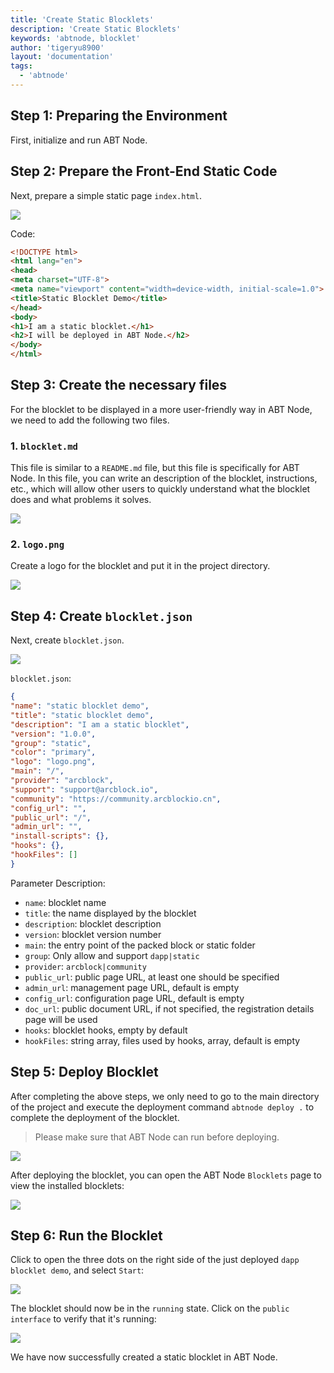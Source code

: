 ```yaml
---
title: 'Create Static Blocklets'
description: 'Create Static Blocklets'
keywords: 'abtnode, blocklet'
author: 'tigeryu8900'
layout: 'documentation'
tags:
  - 'abtnode'
---
```


## Step 1: Preparing the Environment

First, initialize and run ABT Node.

## Step 2: Prepare the Front-End Static Code

Next, prepare a simple static page `index.html`.

![](./images/create-static-blocklet-1.png)

Code:

```html
<!DOCTYPE html>
<html lang="en">
<head>
<meta charset="UTF-8">
<meta name="viewport" content="width=device-width, initial-scale=1.0">
<title>Static Blocklet Demo</title>
</head>
<body>
<h1>I am a static blocklet.</h1>
<h2>I will be deployed in ABT Node.</h2>
</body>
</html>
```

## Step 3: Create the necessary files

For the blocklet to be displayed in a more user-friendly way in ABT Node, we need to add the following two files.

### 1. `blocklet.md`

This file is similar to a `README.md` file, but this file is specifically for ABT Node. In this file, you can write an description of the blocklet, instructions, etc., which will allow other users to quickly understand what the blocklet does and what problems it solves.

![](./images/create-static-blocklet-2.png)

### 2. `logo.png`

Create a logo for the blocklet and put it in the project directory.

![](./images/create-static-blocklet-3.png)

## Step 4: Create `blocklet.json`

Next, create `blocklet.json`.

![](./images/create-static-blocklet-4.png)

`blocklet.json`:

```json
{
"name": "static blocklet demo",
"title": "static blocklet demo",
"description": "I am a static blocklet",
"version": "1.0.0",
"group": "static",
"color": "primary",
"logo": "logo.png",
"main": "/",
"provider": "arcblock",
"support": "support@arcblock.io",
"community": "https://community.arcblockio.cn",
"config_url": "",
"public_url": "/",
"admin_url": "",
"install-scripts": {},
"hooks": {},
"hookFiles": []
}
```

Parameter Description:

- `name`: blocklet name
- `title`: the name displayed by the blocklet
- `description`: blocklet description
- `version`: blocklet version number
- `main`: the entry point of the packed block or static folder
- `group`: Only allow and support `dapp|static`
- `provider`: `arcblock|community`
- `public_url`: public page URL, at least one should be specified
- `admin_url`: management page URL, default is empty
- `config_url`: configuration page URL, default is empty
- `doc_url`: public document URL, if not specified, the registration details page will be used
- `hooks`: blocklet hooks, empty by default
- `hookFiles`: string array, files used by hooks, array, default is empty


## Step 5: Deploy Blocklet

After completing the above steps, we only need to go to the main directory of the project and execute the deployment command `abtnode deploy .` to complete the deployment of the blocklet.

> Please make sure that ABT Node can run before deploying.

![](./images/create-static-blocklet-5.png)

After deploying the blocklet, you can open the ABT Node `Blocklets` page to view the installed blocklets:

![](./images/create-static-blocklet-6-en.png)

## Step 6: Run  the Blocklet

Click to open the three dots on the right side of the just deployed `dapp blocklet demo`, and select `Start`:

![](./images/create-static-blocklet-7-en.png)

The blocklet should now be in the `running` state. Click on the `public interface` to verify that it's running:

![](./images/create-static-blocklet-8.png)

We have now successfully created a static blocklet in ABT Node.
